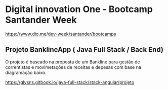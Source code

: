 # Digital innovation One - Bootcamp Santander Week  
https://www.dio.me/dev-week/santander/bootcamps

## Projeto BanklineApp ( Java Full Stack / Back End)



O projeto é baseado na proposta de um Bankline para gestão de correntistas e movimetações de receitas e depesas com base na diagramação baixo.


https://glysns.gitbook.io/java-full-stack/stack-angular/projeto
